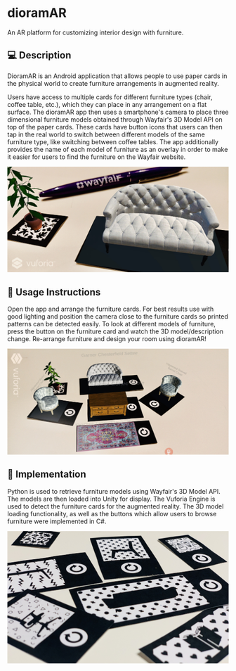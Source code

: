 # dioramAR
An AR platform for customizing interior design with furniture.

## 💻 Description
DioramAR is an Android application that allows people to use paper cards in the physical world to create furniture arrangements in augmented reality.

Users have access to multiple cards for different furniture types (chair, coffee table, etc.), which they can place in any arrangement on a flat surface. The dioramAR app then uses a smartphone's camera to place three dimensional furniture models obtained through Wayfair's 3D Model API on top of the paper cards. These cards have button icons that users can then tap in the real world to switch between different models of the same furniture type, like switching between coffee tables. The app additionally provides the name of each model of furniture as an overlay in order to make it easier for users to find the furniture on the Wayfair website.

![alt text](images/couch.jpg "Couch") 

## 📱 Usage Instructions 
Open the app and arrange the furniture cards. For best results use with good lighting and position the camera close to the furniture cards so printed patterns can be detected easily. To look at different models of furniture, press the button on the furniture card and watch the 3D model/description change. Re-arrange furniture and design your room using dioramAR!

![alt text](images/living_room.jpg "Living Room") 

## 📝 Implementation
Python is used to retrieve furniture models using Wayfair's 3D Model API. The models are then loaded into Unity for display. The Vuforia Engine is used to detect the furniture cards for the augmented reality. The 3D model loading functionality, as well as the buttons which allow users to browse furniture were implemented in C#. 

![alt text](images/cards.jpg "Cards") 
